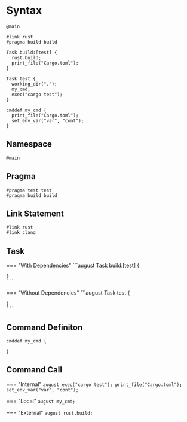 # Syntax

```august title="Full Example"
@main

#link rust
#pragma build build

Task build:[test] {
  rust.build;
  print_file("Cargo.toml");
}

Task test {
  working_dir(".");
  my_cmd;
  exec("cargo test");
}

cmddef my_cmd {
  print_file("Cargo.toml");
  set_env_var("var", "cont");
}
```

## Namespace

```august
@main
```

## Pragma

```august
#pragma test test
#pragma build build
```

## Link Statement

```august
#link rust
#link clang
```

## Task

=== "With Dependencies"
    ```august
    Task build:[test] {
      
    } 
    ```

=== "Without Dependencies"
    ```august
    Task test {

    }
    ```

## Command Definiton

```august
cmddef my_cmd {
  
}
```

## Command Call

=== "Internal"
    ```august
    exec("cargo test");
    print_file("Cargo.toml");
    set_env_var("var", "cont");
    ```

=== "Local"
    ```august
    my_cmd;
    ```

=== "External"
    ```august
    rust.build;
    ```

